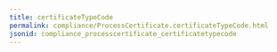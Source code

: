 ```yaml
---
title: certificateTypeCode
permalink: compliance/ProcessCertificate.certificateTypeCode.html
jsonid: compliance_processcertificate_certificatetypecode
---
```

